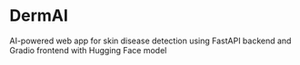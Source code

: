 # DermAI
AI-powered web app for skin disease detection using FastAPI backend and Gradio frontend with Hugging Face model
